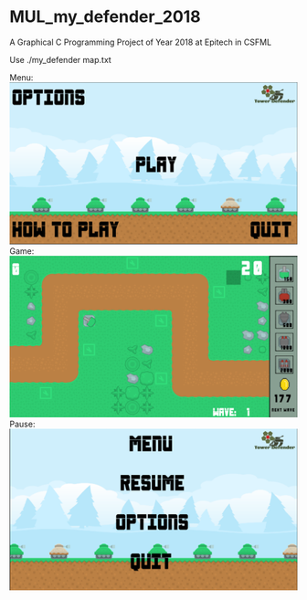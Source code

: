 # MUL_my_defender_2018
A Graphical C Programming Project of Year 2018 at Epitech in CSFML

Use ./my_defender map.txt

Menu:
![Screenshot](pictures/menu.png)
Game:
![Screenshot](pictures/game.png)
Pause:
![Screenshot](pictures/pause_menu.png)

